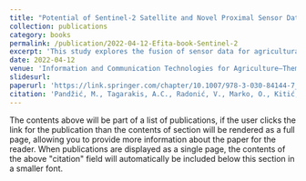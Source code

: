```yaml
---
title: "Potential of Sentinel-2 Satellite and Novel Proximal Sensor Data Fusion for Agricultural Applications"
collection: publications
category: books
permalink: /publication/2022-04-12-Efita-book-Sentinel-2
excerpt: 'This study explores the fusion of sensor data for agricultural applications by comparing two novel crop-monitoring approaches: the Plant-O-Meter, a multispectral handheld sensor, and Sentinel-2 satellite imagery. Both sensors, used to track maize growth in 2018, showed positive correlations in vegetation indices, underscoring their combined potential in precision agriculture.'
date: 2022-04-12
venue: 'Information and Communication Technologies for Agriculture—Theme I: Sensors'
slidesurl: 
paperurl: 'https://link.springer.com/chapter/10.1007/978-3-030-84144-7_7'
citation: 'Pandžić, M., Tagarakis, A.C., Radonić, V., Marko, O., Kitić, G., Panić, M., Ljubičić, N. and Crnojević, V., 2022. Potential of Sentinel-2 Satellite and Novel Proximal Sensor Data Fusion for Agricultural Applications. In Information and Communication Technologies for Agriculture—Theme I: Sensors (pp. 175-198). Cham: Springer International Publishing.'
---
```


The contents above will be part of a list of publications, if the user clicks the link for the publication than the contents of section will be rendered as a full page, allowing you to provide more information about the paper for the reader. When publications are displayed as a single page, the contents of the above "citation" field will automatically be included below this section in a smaller font.
